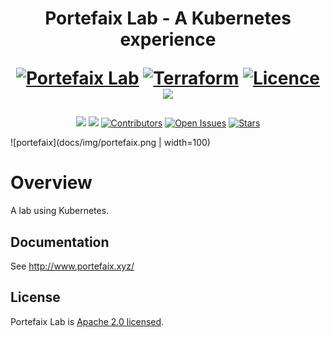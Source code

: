 <h1 align="center">
  <p align="center">Portefaix Lab - A Kubernetes experience</p>

  <a href="https://portefaix.xyz"><img src="https://portefaix.xyz/img/portefaix.svg" alt="Portefaix Lab"></a>
  <a href="https://www.terraform.io"><img src="https://img.shields.io/badge/Terraform-v0.13-green" alt="Terraform"></a>
  <a href="LICENSE.md"><img src="https://img.shields.io/badge/License-Apache-2-blue.svg" alt="Licence"></a>
  <a href="https://bestpractices.coreinfrastructure.org/projects/4462"><img src="https://bestpractices.coreinfrastructure.org/projects/4462/badge"></a>
</h1>

<div align="center">
  <a href="https://github.com/nlamirault/portefaix/actions" alt="Build"><img src="https://github.com/nlamirault/portefaix/workflows/Publish%20docs%20via%20GitHub%20Pages/badge.svg" /></a>
  <a href="https://kubernetes.io/" alt="k8s"><img src="https://img.shields.io/badge/k8s-v1.19.3-orange" /></a>
  <a href="https://github.com/nlamirault/portefaix/graphs/contributors"><img src="https://img.shields.io/github/contributors/nlamirault/portefaix.svg" alt="Contributors"></a>
  <a href="https://github.com/nlamirault/portefaix/issues"><img src="https://img.shields.io/github/issues-raw/nlamirault/portefaix.svg" alt="Open Issues"></a>
  <a href="https://github.com/nlamirault/portefaix"><img src="https://img.shields.io/github/stars/nlamirault/portefaix?style=social.svg" alt="Stars"></a>
</div>

![portefaix](docs/img/portefaix.png | width=100)

# Overview

A lab using Kubernetes.

## Documentation

See http://www.portefaix.xyz/

## License

Portefaix Lab is [Apache 2.0 licensed](./LICENSE).
